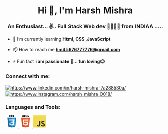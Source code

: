 <h1 align="center">Hi 👋, I'm Harsh Mishra</h1>
<h3 align="center">An Enthusiast... ✌️.. Full Stack Web dev 👨‍💻👨‍💻 from INDIAA .....</h3>

- 🌱 I’m currently learning **Html, CSS ,JavaScript**

- 📫 How to reach me **hm45676777776@gmail.com**

- ⚡ Fun fact **i am passionate 💪... fun loving😉**

<h3 align="left">Connect with me:</h3>
<p align="left">
<a href="https://linkedin.com/in/https://www.linkedin.com/in/harsh-mishra-7a288530a/" target="blank"><img align="center" src="https://raw.githubusercontent.com/rahuldkjain/github-profile-readme-generator/master/src/images/icons/Social/linked-in-alt.svg" alt="https://www.linkedin.com/in/harsh-mishra-7a288530a/" height="30" width="40" /></a>
<a href="https://instagram.com/https://www.instagram.com/harsh_mishra_0018/" target="blank"><img align="center" src="https://raw.githubusercontent.com/rahuldkjain/github-profile-readme-generator/master/src/images/icons/Social/instagram.svg" alt="https://www.instagram.com/harsh_mishra_0018/" height="30" width="40" /></a>
</p>

<h3 align="left">Languages and Tools:</h3>
<p align="left"> <a href="https://www.w3schools.com/css/" target="_blank" rel="noreferrer"> <img src="https://raw.githubusercontent.com/devicons/devicon/master/icons/css3/css3-original-wordmark.svg" alt="css3" width="40" height="40"/> </a> <a href="https://www.w3.org/html/" target="_blank" rel="noreferrer"> <img src="https://raw.githubusercontent.com/devicons/devicon/master/icons/html5/html5-original-wordmark.svg" alt="html5" width="40" height="40"/> </a> <a href="https://developer.mozilla.org/en-US/docs/Web/JavaScript" target="_blank" rel="noreferrer"> <img src="https://raw.githubusercontent.com/devicons/devicon/master/icons/javascript/javascript-original.svg" alt="javascript" width="40" height="40"/> </a> </p>
<!--
**HarshMishra23/HarshMishra23** is a ✨ _special_ ✨ repository because its `README.md` (this file) appears on your GitHub profile.

Here are some ideas to get you started:

- 🔭 I’m currently working on ...
- 🌱 I’m currently learning ...
- 👯 I’m looking to collaborate on ...
- 🤔 I’m looking for help with ...
- 💬 Ask me about ...
- 📫 How to reach me: ...
- 😄 Pronouns: ...
- ⚡ Fun fact: ...
-->
